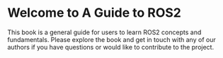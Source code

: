 # Welcome to A Guide to ROS2

This book is a general guide for users to learn ROS2 concepts and fundamentals. Please explore the book and get in
touch with any of our authors if you have questions or would like to contribute to the project.